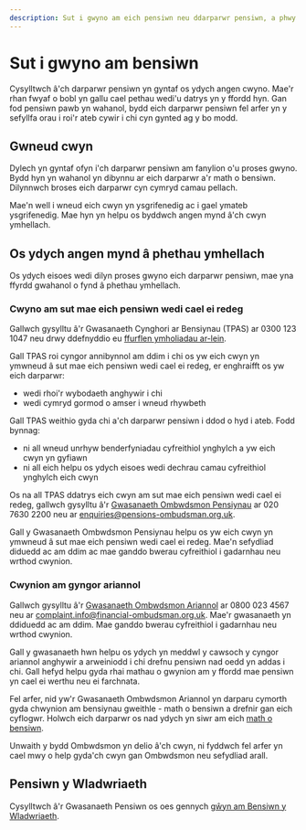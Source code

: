 ```yaml
---
description: Sut i gwyno am eich pensiwn neu ddarparwr pensiwn, a phwy y gallwch fynd atynt i gael help os nad yw eich darparwr yn datrys eich cwyn.
---
```


# Sut i gwyno am bensiwn

Cysylltwch â'ch darparwr pensiwn yn gyntaf os ydych angen cwyno. Mae'r rhan fwyaf o bobl yn gallu cael pethau wedi'u datrys yn y ffordd hyn. Gan fod pensiwn pawb yn wahanol, bydd eich darparwr pensiwn fel arfer yn y sefyllfa orau i roi'r ateb cywir i chi cyn gynted ag y bo modd.


## Gwneud cwyn

Dylech yn gyntaf ofyn i'ch darparwr pensiwn am fanylion o'u proses gwyno. Bydd hyn yn wahanol yn dibynnu ar eich darparwr a'r math o bensiwn. Dilynnwch broses eich darparwr cyn cymryd camau pellach.

Mae'n well i wneud eich cwyn yn ysgrifenedig ac i gael ymateb ysgrifenedig. Mae hyn yn helpu os byddwch angen mynd â'ch cwyn ymhellach.

## Os ydych angen mynd â phethau ymhellach

Os ydych eisoes wedi dilyn proses gwyno eich darparwr pensiwn, mae yna ffyrdd gwahanol o fynd â phethau ymhellach.

### Cwyno am sut mae eich pensiwn wedi cael ei redeg

Gallwch gysylltu â'r Gwasanaeth Cynghori ar Bensiynau (TPAS) ar 0300 123 1047 neu drwy ddefnyddio eu [ffurflen ymholiadau ar-lein](http://www.pensionsadvisoryservice.org.uk/contacting-us/online-enquiry-form).

Gall TPAS roi cyngor annibynnol am ddim i chi os yw eich cwyn yn ymwneud â sut mae eich pensiwn wedi cael ei redeg, er enghraifft os yw eich darparwr:

* wedi rhoi'r wybodaeth anghywir i chi
* wedi cymryd gormod o amser i wneud rhywbeth

Gall TPAS weithio gyda chi a'ch darparwr pensiwn i ddod o hyd i ateb. Fodd bynnag:

* ni all wneud unrhyw benderfyniadau cyfreithiol ynghylch a yw eich cwyn yn gyfiawn
* ni all eich helpu os ydych eisoes wedi dechrau camau cyfreithiol ynghylch eich cwyn

Os na all TPAS ddatrys eich cwyn am sut mae eich pensiwn wedi cael ei redeg, gallwch gysylltu â'r [Gwasanaeth Ombwdsmon Pensiynau](https://www.pensions-ombudsman.org.uk/about-us/) ar 020 7630 2200 neu ar <enquiries@pensions-ombudsman.org.uk>.

Gall y Gwasanaeth Ombwdsmon Pensiynau helpu os yw eich cwyn yn ymwneud â sut mae eich pensiwn wedi cael ei redeg. Mae'n sefydliad diduedd ac am ddim ac mae ganddo bwerau cyfreithiol i gadarnhau neu wrthod cwynion.


### Cwynion am gyngor ariannol

Gallwch gysylltu â'r [Gwasanaeth Ombwdsmon Ariannol](http://www.financial-ombudsman.org.uk/publications/technical_notes/pension-complaints-our-jurisdiction.html) ar 0800 023 4567 neu ar <complaint.info@financial-ombudsman.org.uk>. Mae'r gwasanaeth yn ddiduedd ac am ddim. Mae ganddo bwerau cyfreithiol i gadarnhau neu wrthod cwynion.

Gall y gwasanaeth hwn helpu os ydych yn meddwl y cawsoch y cyngor ariannol anghywir a arweiniodd i chi drefnu pensiwn nad oedd yn addas i chi. Gall hefyd helpu gyda rhai mathau o gwynion am y ffordd mae pensiwn yn cael ei werthu neu ei farchnata.

Fel arfer, nid yw'r Gwasanaeth Ombwdsmon Ariannol yn darparu cymorth gyda chwynion am bensiynau gweithle - math o bensiwn a drefnir gan eich cyflogwr. Holwch eich darparwr os nad ydych yn siwr am eich [math o bensiwn](/cy/pension-types).

Unwaith y bydd Ombwdsmon yn delio â'ch cwyn, ni fyddwch fel arfer yn cael mwy o help gyda'ch cwyn gan Ombwdsmon neu sefydliad arall.


## Pensiwn y Wladwriaeth


Cysylltwch â'r Gwasanaeth Pensiwn os oes gennych [gŵyn am Bensiwn y Wladwriaeth](https://www.gov.uk/complain-pension-service).
